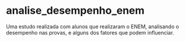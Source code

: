 # analise_desempenho_enem
Uma estudo realizada com alunos que realizaram o ENEM, analisando o desempenho nas provas, e alguns dos fatores que podem influenciar.
